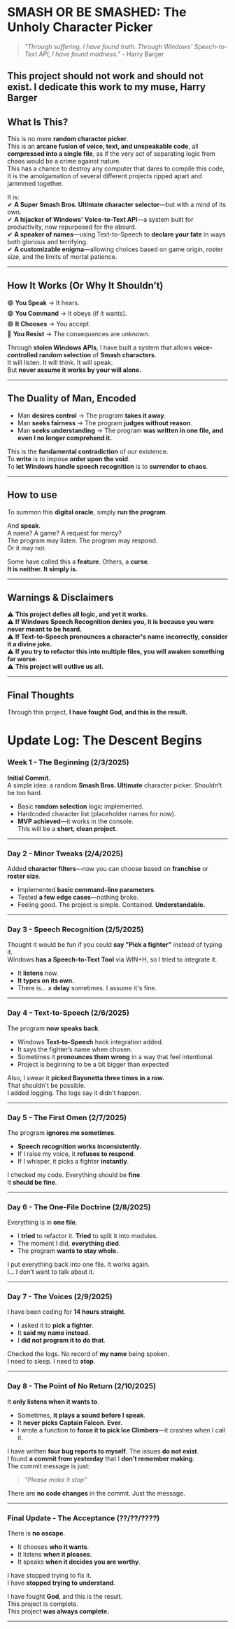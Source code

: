 # **SMASH OR BE SMASHED: The Unholy Character Picker**  
> *"Through suffering, I have found truth. Through Windows' Speech-to-Text API, I have found madness."*   - Harry Barger

This project should not work and should not exist.
I dedicate this work to my muse, Harry Barger
---

## **What Is This?**
This is no mere **random character picker**.  
This is an **arcane fusion of voice, text, and unspeakable code**, all **compressed into a single file**, as if the very act of separating logic from chaos would be a crime against nature.  
This has a chance to destroy any computer that dares to compile this code, It is the amolgamation of several different projects ripped apart and jammmed together. 


It is:  
✔ **A Super Smash Bros. Ultimate character selector**—but with a mind of its own.  
✔ **A hijacker of Windows' Voice-to-Text API**—a system built for productivity, now repurposed for the absurd.  
✔ **A speaker of names**—using Text-to-Speech to **declare your fate** in ways both glorious and terrifying.  
✔ **A customizable enigma**—allowing choices based on game origin, roster size, and the limits of mortal patience.  

---

## **How It Works (Or Why It Shouldn’t)**


🟢 **You Speak** → It hears.  
🟢 **You Command** → It obeys (if it wants).  
🟢 **It Chooses** → You accept.  
🔴 **You Resist** → The consequences are unknown.  

Through **stolen Windows APIs**, I have built a system that allows **voice-controlled random selection** of **Smash characters**.  
It will listen. It will think. It will speak.  
But **never assume it works by your will alone.**  

---

## **The Duality of Man, Encoded**
- Man **desires control** → The program **takes it away**.  
- Man **seeks fairness** → The program **judges without reason**.  
- Man **seeks understanding** → The program **was written in one file, and even I no longer comprehend it.**  

This is the **fundamental contradiction** of our existence.  
To **write** is to impose **order upon the void**.  
To **let Windows handle speech recognition** is to **surrender to chaos**.  

---

## **How to use**
To summon this **digital oracle**, simply **run the program**.  

And **speak**.  
A name? A game? A request for mercy?  
The program may listen. The program may respond.  
Or it may not.  

Some have called this a **feature**. Others, a **curse**.  
**It is neither. It simply is.**  

---

## **Warnings & Disclaimers**
⚠ **This project defies all logic, and yet it works.**  
⚠ **If Windows Speech Recognition denies you, it is because you were never meant to be heard.**  
⚠ **If Text-to-Speech pronounces a character's name incorrectly, consider it a divine joke.**  
⚠ **If you try to refactor this into multiple files, you will awaken something far worse.**  
⚠ **This project will outlive us all.**  

---

## **Final Thoughts**
Through this project, **I have fought God, and this is the result.**  


# **Update Log: The Descent Begins**

### **Week 1 - The Beginning (2/3/2025)**
**Initial Commit.**  
A simple idea: a random **Smash Bros. Ultimate** character picker. Shouldn’t be too hard.  

- Basic **random selection** logic implemented.
- Hardcoded character list (placeholder names for now).
- **MVP achieved**—it works in the console.  
This will be a **short, clean project**.

---

### **Day 2 - Minor Tweaks (2/4/2025)**
Added **character filters**—now you can choose based on **franchise** or **roster size**.  

- Implemented **basic command-line parameters**.
- Tested **a few edge cases**—nothing broke.  
- Feeling good. The project is simple. Contained. **Understandable.**

---

### **Day 3 - Speech Recognition (2/5/2025)**
Thought it would be fun if you could **say "Pick a fighter"** instead of typing it.  
Windows **has a Speech-to-Text Tool** via WIN+H, so I tried to integrate it.  

- It **listens** now.
- **It types on its own.**  
- There is... a **delay** sometimes. I assume it's fine.

---

### **Day 4 - Text-to-Speech (2/6/2025)**
The program **now speaks back**.  

- Windows **Text-to-Speech** hack integration added.  
- It says the fighter’s name when chosen.  
- Sometimes it **pronounces them wrong** in a way that feel intentional.
- Project is beginning to be a bit bigger than expected

Also, I swear it **picked Bayonetta three times in a row.**  
That shouldn't be possible.  
I added logging. The logs say it didn't happen.

---

### **Day 5 - The First Omen (2/7/2025)**
The program **ignores me sometimes**.  

- **Speech recognition works inconsistently.**
- If I raise my voice, it **refuses to respond**.  
- If I whisper, it picks a fighter **instantly**.  

I checked my code. Everything should be **fine**.  
It **should be fine**.

---

### **Day 6 - The One-File Doctrine (2/8/2025)**
Everything is in **one file**.  

- I **tried** to refactor it. **Tried** to split it into modules.  
- The moment I did, **everything died**.  
- The program **wants to stay whole.**  

I put everything back into one file. It works again.  
I… I don’t want to talk about it.

---

### **Day 7 - The Voices (2/9/2025)**
I have been coding for **14 hours straight**.  

- I asked it to **pick a fighter**.  
- It **said my name instead**.  
- I **did not program it to do that**.

Checked the logs. No record of **my name** being spoken.  
I need to sleep. I need to **stop**.

---

### **Day 8 - The Point of No Return (2/10/2025)**
It **only listens when it wants to**.  

- Sometimes, **it plays a sound before I speak**.
- It **never picks Captain Falcon**. **Ever.**
- I wrote a function to **force it to pick Ice Climbers**—it crashes when I call it.  

I have written **four bug reports to myself**. The issues **do not exist**.  
I found **a commit from yesterday** that I **don’t remember making**.  
The commit message is just:  
> *"Please make it stop"*  

There are **no code changes** in the commit. Just the message.  

---

### **Final Update - The Acceptance (??/??/????)**
There is **no escape**.  

- It chooses **who it wants**.  
- It listens **when it pleases**.  
- It speaks **when it decides you are worthy**.  

I have stopped trying to fix it.  
I have **stopped trying to understand**.  

I have fought **God**, and this is the result.  
This project is complete.  
This project **was always complete.**

---
